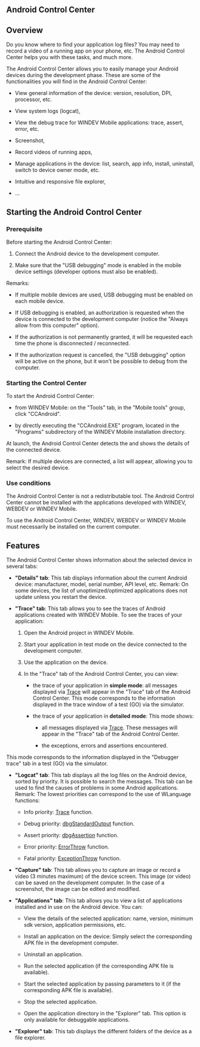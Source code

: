 
## Android Control Center
			

<a name="NOTE1"></a>
<a name="NOTE1_1"></a>


## Overview
<a name="overview_ELTTEXTE000197"></a>
Do you know where to find your application log files? 
You may need to record a video of a running app on your phone, etc. 
The Android Control Center helps you with these tasks, and much more. 


The Android Control Center allows you to easily manage your Android devices during the development phase. 
These are some of the functionalities you will find in the Android Control Center: 

- View general information of the device: version, resolution, DPI, processor, etc. 

- View system logs (logcat), 

- View the debug trace for WINDEV Mobile applications: trace, assert, error, etc.

- Screenshot,

- Record videos of running apps, 

- Manage applications in the device: list, search, app info, install, uninstall, switch to device owner mode, etc.

- Intuitive and responsive file explorer, 

- ... 




<a name="NOTE2"></a>
<a name="NOTE2_1"></a>


## Starting the Android Control Center
<a name="starting_the_android_control_center_ELTTEXTE000221"></a>


### Prerequisite
<a name="prerequisite_ELTPARAGRAPHE000034"></a>

Before starting the Android Control Center: 

1. Connect the Android device to the development computer. 

2. Make sure that the "USB debugging" mode is enabled in the mobile device settings (developer options must also be enabled). 




Remarks: 

- If multiple mobile devices are used, USB debugging must be enabled on each mobile device.

- If USB debugging is enabled, an authorization is requested when the device is connected to the development computer (notice the "Always allow from this computer" option). 

- If the authorization is not permanently granted, it will be requested each time the phone is disconnected / reconnected. 

- If the authorization request is cancelled, the "USB debugging" option will be active on the phone, but it won't be possible to debug from the computer.





### Starting the Control Center
<a name="starting_the_control_center_ELTPARAGRAPHE000049"></a>

To start the Android Control Center:

- from WINDEV Mobile: on the "Tools" tab, in the "Mobile tools" group, click "CCAndroid".

- by directly executing the "CCAndroid.EXE" program, located in the "Programs" subdirectory of the WINDEV Mobile installation directory.




At launch, the Android Control Center detects the and shows the details of the connected device.

Remark: If multiple devices are connected, a list will appear, allowing you to select the desired device. 
<a name="NOTE2_2"></a>


### Use conditions
<a name="use_conditions_ELTPARAGRAPHE000075"></a>

The Android Control Center is not a redistributable tool. The Android Control Center cannot be installed with the applications developed with WINDEV, WEBDEV or WINDEV Mobile.

To use the Android Control Center, WINDEV, WEBDEV or WINDEV Mobile must necessarily be installed on the current computer.

<a name="NOTE3"></a>
<a name="NOTE3_1"></a>


## Features
<a name="features_ELTTEXTE000257"></a>
The Android Control Center shows information about the selected device in several tabs: 

- **"Details" tab**: This tab displays information about the current Android device: manufacturer, model, serial number, API level, etc.
	Remark: On some devices, the list of unoptimized/optimized applications does not update unless you restart the device.

- **"Trace" tab**: This tab allows you to see the traces of Android applications created with WINDEV Mobile. To see the traces of your application: 

	1. Open the Android project in WINDEV Mobile. 

	2. Start your application in test mode on the device connected to the development computer. 

	3. Use the application on the device. 

	4. In the "Trace" tab of the Android Control Center, you can view: 

		- the trace of your application in **simple mode**: all messages displayed via [Trace](../WDLang1/3013050.md) will appear in the "Trace" tab of the Android Control Center. 
						This mode corresponds to the information displayed in the trace window of a test (GO) via the simulator. 

		- the trace of your application in **detailed mode**: This mode shows: 

			- all messages displayed via [Trace](../WDLang1/3013050.md). These messages will appear in the "Trace" tab of the Android Control Center.

			- the exceptions, errors and assertions encountered. 


 This mode corresponds to the information displayed in the "Debugger trace" tab in a test (GO) via the simulator. 

- **"Logcat" tab**: This tab displays all the log files on the Android device, sorted by priority. It is possible to search the messages. 
	This tab can be used to find the causes of problems in some Android applications.
	Remark: The lowest priorities can correspond to the use of WLanguage functions: 

	- Info priority: [Trace](../WDLang1/3013050.md) function. 

	- Debug priority: [dbgStandardOutput](../WDLang1/3014020.md) function. 

	- Assert priority: [dbgAssertion](../WDLang1/3014022.md) function.

	- Error priority: [ErrorThrow](../WDLang1/3034011.md) function.

	- Fatal priority: [ExceptionThrow](../WDLang1/3034005.md) function. 




- **"Capture" tab**: This tab allows you to capture an image or record a video (3 minutes maximum) of the device screen. This image (or video) can be saved on the development computer. In the case of a screenshot, the image can be edited and modified. 

- **"Applications" tab**: This tab allows you to view a list of applications installed and in use on the Android device. You can: 

	- View the details of the selected application: name, version, minimum sdk version, application permissions, etc.

	- Install an application on the device: Simply select the corresponding APK file in the development computer. 

	- Uninstall an application. 

	- Run the selected application (if the corresponding APK file is available). 

	- Start the selected application by passing parameters to it (if the corresponding APK file is available).

	- Stop the selected application. 

	- Open the application directory in the "Explorer" tab. This option is only available for debuggable applications.  




- **"Explorer" tab**: This tab displays the different folders of the device as a file explorer. 





